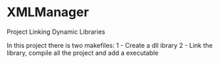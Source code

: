 # XMLManager
Project Linking Dynamic Libraries

In this project there is two makefiles:
1 - Create a dll ibrary
2 - Link the library, compile all the project and add a executable